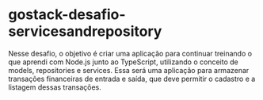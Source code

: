 # gostack-desafio-servicesandrepository
Nesse desafio, o objetivo é criar uma aplicação para continuar treinando o que aprendi com Node.js junto ao TypeScript, utilizando o conceito de models, repositories e services. Essa será uma aplicação para armazenar transações financeiras de entrada e saída, que deve permitir o cadastro e a listagem dessas transações.
